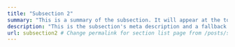 ```yaml
---
title: "Subsection 2"
summary: "This is a summary of the subsection. It will appear at the top of the page."
description: "This is the subsection's meta description and a fallback if no summary is added."
url: subsection2 # Change permalink for section list page from /posts/subsection2/ to /subsection2/
---
```


